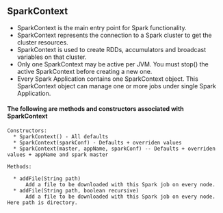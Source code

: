 ## SparkContext

* SparkContext is the main entry point for Spark functionality.
* SparkContext represents the connection to a Spark cluster to get the cluster resources.
* SparkContext is used to create RDDs, accumulators and broadcast variables on that cluster.
* Only one SparkContext may be active per JVM. You must stop() the active SparkContext before creating a new one.
* Every Spark Application contains one SparkContext object. This SparkContext object can manage one or more jobs under single Spark Application.

#### The following are methods and constructors associated with SparkContext
```
Constructors:
  * SparkContext() - All defaults
  * SparkContext(sparkConf) - Defaults + overriden values
  * SparkContext(master, appName, sparkConf) -- Defaults + overriden values + appName and spark master
  
Methods:

  * addFile(String path)
      Add a file to be downloaded with this Spark job on every node.
  * addFile(String path, boolean recursive)
      Add a file to be downloaded with this Spark job on every node. Here path is directory.
      
  
```
